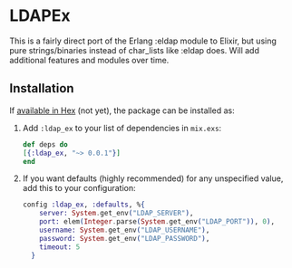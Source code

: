 # LDAPEx

This is a fairly direct port of the Erlang :eldap  module to Elixir, but using
pure strings/binaries instead of char_lists like :eldap does.  Will add
additional features and modules over time.

## Installation

If [available in Hex](https://hex.pm/docs/publish) (not yet), the package can be installed as:

  1. Add `:ldap_ex` to your list of dependencies in `mix.exs`:

     ```elixir
     def deps do
     [{:ldap_ex, "~> 0.0.1"}]
     end
     ```

  2. If you want defaults (highly recommended) for any unspecified value, add
     this to your configuration:

     ```elixir
     config :ldap_ex, :defaults, %{
         server: System.get_env("LDAP_SERVER"),
         port: elem(Integer.parse(System.get_env("LDAP_PORT")), 0),
         username: System.get_env("LDAP_USERNAME"),
         password: System.get_env("LDAP_PASSWORD"),
         timeout: 5
       }
     ```
